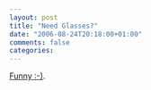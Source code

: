 ```yaml
---
layout: post
title: "Need Glasses?"
date: "2006-08-24T20:18:00+01:00"
comments: false
categories: 
---
```


<p><a href="http://www.myvideo.de/watch/62901">Funny :-)</a>.</p>


